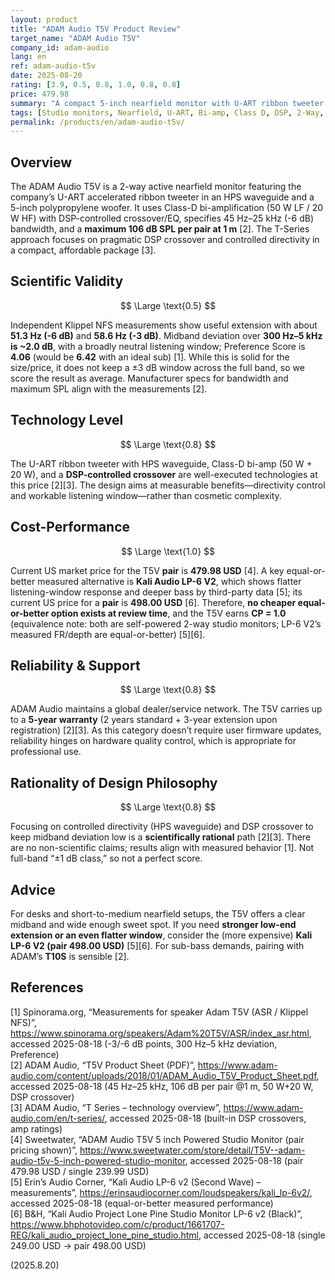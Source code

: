 ```yaml
---
layout: product
title: "ADAM Audio T5V Product Review"
target_name: "ADAM Audio T5V"
company_id: adam-audio
lang: en
ref: adam-audio-t5v
date: 2025-08-20
rating: [3.9, 0.5, 0.8, 1.0, 0.8, 0.8]
price: 479.98
summary: "A compact 5-inch nearfield monitor with U-ART ribbon tweeter and HPS waveguide. Third-party data shows small midband deviation for the class, rational engineering, and—given current US pricing—top-tier cost-performance."
tags: [Studio monitors, Nearfield, U-ART, Bi-amp, Class D, DSP, 2-Way, Professional]
permalink: /products/en/adam-audio-t5v/
---
```


## Overview

The ADAM Audio T5V is a 2-way active nearfield monitor featuring the company’s U-ART accelerated ribbon tweeter in an HPS waveguide and a 5-inch polypropylene woofer. It uses Class-D bi-amplification (50 W LF / 20 W HF) with DSP-controlled crossover/EQ, specifies 45 Hz–25 kHz (-6 dB) bandwidth, and a **maximum 106 dB SPL per pair at 1 m** [2]. The T-Series approach focuses on pragmatic DSP crossover and controlled directivity in a compact, affordable package [3].

## Scientific Validity

$$ \Large \text{0.5} $$

Independent Klippel NFS measurements show useful extension with about **51.3 Hz (-6 dB)** and **58.6 Hz (-3 dB)**. Midband deviation over **300 Hz–5 kHz is ~2.0 dB**, with a broadly neutral listening window; Preference Score is **4.06** (would be **6.42** with an ideal sub) [1]. While this is solid for the size/price, it does not keep a ±3 dB window across the full band, so we score the result as average. Manufacturer specs for bandwidth and maximum SPL align with the measurements [2].

## Technology Level

$$ \Large \text{0.8} $$

The U-ART ribbon tweeter with HPS waveguide, Class-D bi-amp (50 W + 20 W), and a **DSP-controlled crossover** are well-executed technologies at this price [2][3]. The design aims at measurable benefits—directivity control and workable listening window—rather than cosmetic complexity.

## Cost-Performance

$$ \Large \text{1.0} $$

Current US market price for the T5V **pair** is **479.98 USD** [4]. A key equal-or-better measured alternative is **Kali Audio LP-6 V2**, which shows flatter listening-window response and deeper bass by third-party data [5]; its current US price for a **pair** is **498.00 USD** [6]. Therefore, **no cheaper equal-or-better option exists at review time**, and the T5V earns **CP = 1.0** (equivalence note: both are self-powered 2-way studio monitors; LP-6 V2’s measured FR/depth are equal-or-better) [5][6].

## Reliability & Support

$$ \Large \text{0.8} $$

ADAM Audio maintains a global dealer/service network. The T5V carries up to a **5-year warranty** (2 years standard + 3-year extension upon registration) [2][3]. As this category doesn’t require user firmware updates, reliability hinges on hardware quality control, which is appropriate for professional use.

## Rationality of Design Philosophy

$$ \Large \text{0.8} $$

Focusing on controlled directivity (HPS waveguide) and DSP crossover to keep midband deviation low is a **scientifically rational** path [2][3]. There are no non-scientific claims; results align with measured behavior [1]. Not full-band “±1 dB class,” so not a perfect score.

## Advice

For desks and short-to-medium nearfield setups, the T5V offers a clear midband and wide enough sweet spot. If you need **stronger low-end extension or an even flatter window**, consider the (more expensive) **Kali LP-6 V2 (pair 498.00 USD)** [5][6]. For sub-bass demands, pairing with ADAM’s **T10S** is sensible [2].

## References

[1] Spinorama.org, “Measurements for speaker Adam T5V (ASR / Klippel NFS)”, https://www.spinorama.org/speakers/Adam%20T5V/ASR/index_asr.html, accessed 2025-08-18 (-3/-6 dB points, 300 Hz–5 kHz deviation, Preference)  
[2] ADAM Audio, “T5V Product Sheet (PDF)”, https://www.adam-audio.com/content/uploads/2018/01/ADAM_Audio_T5V_Product_Sheet.pdf, accessed 2025-08-18 (45 Hz–25 kHz, 106 dB per pair @1 m, 50 W+20 W, DSP crossover)  
[3] ADAM Audio, “T Series – technology overview”, https://www.adam-audio.com/en/t-series/, accessed 2025-08-18 (built-in DSP crossovers, amp ratings)  
[4] Sweetwater, “ADAM Audio T5V 5 inch Powered Studio Monitor (pair pricing shown)”, https://www.sweetwater.com/store/detail/T5V--adam-audio-t5v-5-inch-powered-studio-monitor, accessed 2025-08-18 (pair 479.98 USD / single 239.99 USD)  
[5] Erin’s Audio Corner, “Kali Audio LP-6 v2 (Second Wave) – measurements”, https://erinsaudiocorner.com/loudspeakers/kali_lp-6v2/, accessed 2025-08-18 (equal-or-better measured performance)  
[6] B&H, “Kali Audio Project Lone Pine Studio Monitor LP-6 v2 (Black)”, https://www.bhphotovideo.com/c/product/1661707-REG/kali_audio_project_lone_pine_studio.html, accessed 2025-08-18 (single 249.00 USD → pair 498.00 USD)

(2025.8.20)

